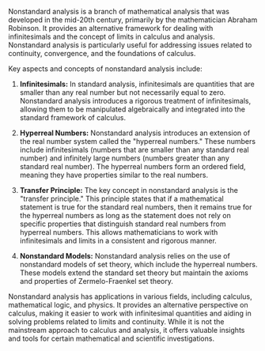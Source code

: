 Nonstandard analysis is a branch of mathematical analysis that was developed in the mid-20th century, primarily by the mathematician Abraham Robinson. It provides an alternative framework for dealing with infinitesimals and the concept of limits in calculus and analysis. Nonstandard analysis is particularly useful for addressing issues related to continuity, convergence, and the foundations of calculus.

Key aspects and concepts of nonstandard analysis include:

1. **Infinitesimals:** In standard analysis, infinitesimals are quantities that are smaller than any real number but not necessarily equal to zero. Nonstandard analysis introduces a rigorous treatment of infinitesimals, allowing them to be manipulated algebraically and integrated into the standard framework of calculus.

2. **Hyperreal Numbers:** Nonstandard analysis introduces an extension of the real number system called the "hyperreal numbers." These numbers include infinitesimals (numbers that are smaller than any standard real number) and infinitely large numbers (numbers greater than any standard real number). The hyperreal numbers form an ordered field, meaning they have properties similar to the real numbers.

3. **Transfer Principle:** The key concept in nonstandard analysis is the "transfer principle." This principle states that if a mathematical statement is true for the standard real numbers, then it remains true for the hyperreal numbers as long as the statement does not rely on specific properties that distinguish standard real numbers from hyperreal numbers. This allows mathematicians to work with infinitesimals and limits in a consistent and rigorous manner.

4. **Nonstandard Models:** Nonstandard analysis relies on the use of nonstandard models of set theory, which include the hyperreal numbers. These models extend the standard set theory but maintain the axioms and properties of Zermelo-Fraenkel set theory.

Nonstandard analysis has applications in various fields, including calculus, mathematical logic, and physics. It provides an alternative perspective on calculus, making it easier to work with infinitesimal quantities and aiding in solving problems related to limits and continuity. While it is not the mainstream approach to calculus and analysis, it offers valuable insights and tools for certain mathematical and scientific investigations.